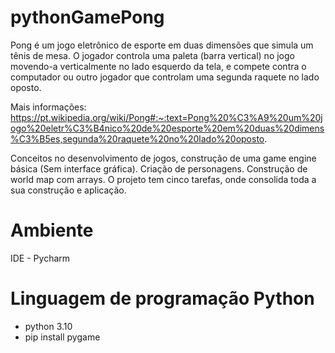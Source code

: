 # pythonGamePong

Pong é um jogo eletrônico de esporte em duas dimensões que simula um tênis de mesa. 
O jogador controla uma paleta (barra vertical) no jogo movendo-a verticalmente no lado esquerdo da tela, e compete contra o computador ou outro jogador que controlam uma segunda raquete no lado oposto.

Mais informações: 
https://pt.wikipedia.org/wiki/Pong#:~:text=Pong%20%C3%A9%20um%20jogo%20eletr%C3%B4nico%20de%20esporte%20em%20duas%20dimens%C3%B5es,segunda%20raquete%20no%20lado%20oposto.

Conceitos no desenvolvimento de jogos, construção de uma game engine básica (Sem interface gráfica). Criação de personagens.  Construção de world map com arrays. O projeto tem cinco tarefas, onde consolida toda a sua construção e aplicação.

# Ambiente
IDE - Pycharm
# Linguagem de programação Python
* python 3.10
* pip install pygame

